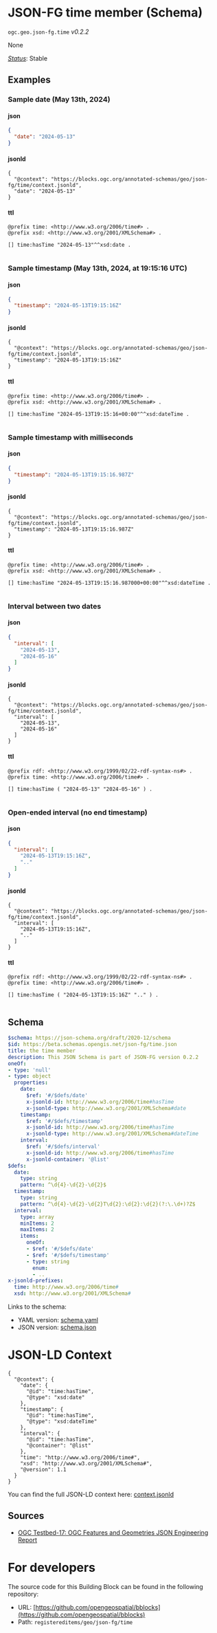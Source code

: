 
# JSON-FG time member (Schema)

`ogc.geo.json-fg.time` *v0.2.2*

None

[*Status*](http://www.opengis.net/def/status): Stable

## Examples

### Sample date (May 13th, 2024)
#### json
```json
{ 
  "date": "2024-05-13"
}

```

#### jsonld
```jsonld
{
  "@context": "https://blocks.ogc.org/annotated-schemas/geo/json-fg/time/context.jsonld",
  "date": "2024-05-13"
}
```

#### ttl
```ttl
@prefix time: <http://www.w3.org/2006/time#> .
@prefix xsd: <http://www.w3.org/2001/XMLSchema#> .

[] time:hasTime "2024-05-13"^^xsd:date .


```


### Sample timestamp (May 13th, 2024, at 19:15:16 UTC)
#### json
```json
{ 
  "timestamp": "2024-05-13T19:15:16Z"
}

```

#### jsonld
```jsonld
{
  "@context": "https://blocks.ogc.org/annotated-schemas/geo/json-fg/time/context.jsonld",
  "timestamp": "2024-05-13T19:15:16Z"
}
```

#### ttl
```ttl
@prefix time: <http://www.w3.org/2006/time#> .
@prefix xsd: <http://www.w3.org/2001/XMLSchema#> .

[] time:hasTime "2024-05-13T19:15:16+00:00"^^xsd:dateTime .


```


### Sample timestamp with milliseconds
#### json
```json
{ 
  "timestamp": "2024-05-13T19:15:16.987Z"
}

```

#### jsonld
```jsonld
{
  "@context": "https://blocks.ogc.org/annotated-schemas/geo/json-fg/time/context.jsonld",
  "timestamp": "2024-05-13T19:15:16.987Z"
}
```

#### ttl
```ttl
@prefix time: <http://www.w3.org/2006/time#> .
@prefix xsd: <http://www.w3.org/2001/XMLSchema#> .

[] time:hasTime "2024-05-13T19:15:16.987000+00:00"^^xsd:dateTime .


```


### Interval between two dates
#### json
```json
{ 
  "interval": [
    "2024-05-13", 
    "2024-05-16"
  ]
}

```

#### jsonld
```jsonld
{
  "@context": "https://blocks.ogc.org/annotated-schemas/geo/json-fg/time/context.jsonld",
  "interval": [
    "2024-05-13",
    "2024-05-16"
  ]
}
```

#### ttl
```ttl
@prefix rdf: <http://www.w3.org/1999/02/22-rdf-syntax-ns#> .
@prefix time: <http://www.w3.org/2006/time#> .

[] time:hasTime ( "2024-05-13" "2024-05-16" ) .


```


### Open-ended interval (no end timestamp)
#### json
```json
{ 
  "interval": [
    "2024-05-13T19:15:16Z",
    ".."
  ]
}

```

#### jsonld
```jsonld
{
  "@context": "https://blocks.ogc.org/annotated-schemas/geo/json-fg/time/context.jsonld",
  "interval": [
    "2024-05-13T19:15:16Z",
    ".."
  ]
}
```

#### ttl
```ttl
@prefix rdf: <http://www.w3.org/1999/02/22-rdf-syntax-ns#> .
@prefix time: <http://www.w3.org/2006/time#> .

[] time:hasTime ( "2024-05-13T19:15:16Z" ".." ) .


```

## Schema

```yaml
$schema: https://json-schema.org/draft/2020-12/schema
$id: https://beta.schemas.opengis.net/json-fg/time.json
title: the time member
description: This JSON Schema is part of JSON-FG version 0.2.2
oneOf:
- type: 'null'
- type: object
  properties:
    date:
      $ref: '#/$defs/date'
      x-jsonld-id: http://www.w3.org/2006/time#hasTime
      x-jsonld-type: http://www.w3.org/2001/XMLSchema#date
    timestamp:
      $ref: '#/$defs/timestamp'
      x-jsonld-id: http://www.w3.org/2006/time#hasTime
      x-jsonld-type: http://www.w3.org/2001/XMLSchema#dateTime
    interval:
      $ref: '#/$defs/interval'
      x-jsonld-id: http://www.w3.org/2006/time#hasTime
      x-jsonld-container: '@list'
$defs:
  date:
    type: string
    pattern: ^\d{4}-\d{2}-\d{2}$
  timestamp:
    type: string
    pattern: ^\d{4}-\d{2}-\d{2}T\d{2}:\d{2}:\d{2}(?:\.\d+)?Z$
  interval:
    type: array
    minItems: 2
    maxItems: 2
    items:
      oneOf:
      - $ref: '#/$defs/date'
      - $ref: '#/$defs/timestamp'
      - type: string
        enum:
        - ..
x-jsonld-prefixes:
  time: http://www.w3.org/2006/time#
  xsd: http://www.w3.org/2001/XMLSchema#

```

Links to the schema:

* YAML version: [schema.yaml](https://blocks.ogc.org/annotated-schemas/geo/json-fg/time/schema.json)
* JSON version: [schema.json](https://blocks.ogc.org/annotated-schemas/geo/json-fg/time/schema.yaml)


# JSON-LD Context

```jsonld
{
  "@context": {
    "date": {
      "@id": "time:hasTime",
      "@type": "xsd:date"
    },
    "timestamp": {
      "@id": "time:hasTime",
      "@type": "xsd:dateTime"
    },
    "interval": {
      "@id": "time:hasTime",
      "@container": "@list"
    },
    "time": "http://www.w3.org/2006/time#",
    "xsd": "http://www.w3.org/2001/XMLSchema#",
    "@version": 1.1
  }
}
```

You can find the full JSON-LD context here:
[context.jsonld](https://blocks.ogc.org/annotated-schemas/geo/json-fg/time/context.jsonld)

## Sources

* [OGC Testbed-17: OGC Features and Geometries JSON Engineering Report](http://docs.ogc.org/per/21-017r1.html)

# For developers

The source code for this Building Block can be found in the following repository:

* URL: [https://github.com/opengeospatial/bblocks](https://github.com/opengeospatial/bblocks)
* Path: `registereditems/geo/json-fg/time`

